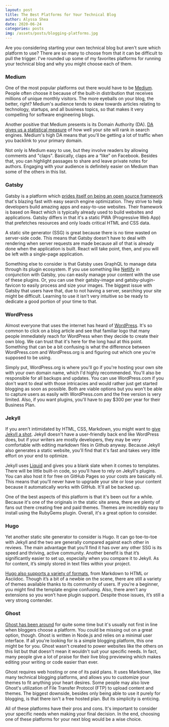 ```yaml
---
layout: post
title: The Best Platforms for Your Technical Blog
author: Alyssa Shea
date: 2020-06-24
categories: posts
img: /assets/posts/blogging-platforms.jpg
---
```


Are you considering starting your own technical blog but aren't sure which platform to use? There are so many to choose from that it can be difficult to pull the trigger. I've rounded up some of my favorites platforms for running your technical blog and why you might choose each of them.

### Medium

One of the most popular platforms out there would have to be [Medium](https://medium.com/). People often choose it because of the built-in distribution that receives millions of unique monthly visitors. The more eyeballs on your blog, the better, right? Medium's audience tends to skew towards articles relating to technology, startups, and all business topics, so that makes it very compelling for software engineering blogs.

Another positive that Medium presents is its Domain Authority (DA). [DA gives us a statistical measure](https://medium.com/blog-write-heal/how-to-use-medium-to-increase-your-blogs-domain-authority-ce27dbc87556) of how well your site will rank in search engines. Medium's high DA means that you'll be getting a lot of traffic when you backlink to your primary domain.

Not only is Medium easy to use, but they involve readers by allowing comments and "claps". Basically, claps are a “like” on Facebook. Besides that, you can highlight passages to share and leave private notes for authors. Engaging with your audience is definitely easier on Medium than some of the others in this list.

### Gatsby

Gatsby is a platform which [prides itself on being an open source framework](https://www.gatsbyjs.org/) that's blazing fast with easy search engine optimization. They strive to help developers build amazing apps and easy-to-use websites. Their framework is based on React which is typically already used to build websites and applications. Gatsby differs in that it's a static PWA (Progressive Web App) that prefetches resources and only loads critical HTML and CSS data.

A static site generator (SSG) is great because there is no time wasted on server-side code. This means that Gatsby doesn't have to deal with rendering when server requests are made because all of that is already done when the application is built. React will take point, then, and you will be left with a single-page application.

Something else to consider is that Gatsby uses GraphQL to manage data through its plugin ecosystem. If you use something like [Netlify](https://www.netlify.com/) in conjunction with Gatsby, you can easily manage your content with the use of these plugins. Or, you can use their gatsby-image and gatsby-plugin-favicon to easily process and size your images. The biggest issue with Gatsby that users have that, due to not having a server, searching your site might be difficult. Learning to use it isn't very intuitive so be ready to dedicate a good portion of your time to that.

### WordPress

Almost everyone that uses the internet has heard of [WordPress](http://wordpress.org/). It's so common to click on a blog article and see that familiar logo that many people immediately reach for WordPress when they decide to create their own blog. We can trust that it's here for the long haul at this point. Something that can be a bit confusing is what the difference between WordPress.com and WordPress.org is and figuring out which one you're supposed to be using. 

Simply put, WordPress.org is where you'll go if you're hosting your own site with your own domain name, which I'd highly recommended. You'll also be responsible for all backups and updates. You can use WordPress.com if you don't want to deal with those intricacies and would rather just get started blogging as soon as possible. Both are viable options but you won't be able to capture users as easily with WordPress.com and the free version is very limited. Also, if you want plugins, you'll have to pay $300 per year for their Business Plan. 

### Jekyll

If you aren't intimidated by HTML, CSS, Markdown, you might want to [give Jekyll a shot](https://jekyllrb.com/). Jekyll doesn't have a user-friendly back end like WordPress does, but if your writers are mostly developers, they may be very comfortable with editing markdown files in Github anyway. Because Jekyll also generates a static website, you'll find that it's fast and takes very little effort on your end to optimize.

Jekyll uses [Liquid](https://shopify.github.io/liquid/) and gives you a blank slate when it comes to templates. There will be little built-in code, so you'll have to rely on Jekyll's plugins. You can also host it for free on GitHub Pages so your costs are basically nil. This means that you'll never have to upgrade your site or lose your content because it automatically works with GitHub. It'll all be backed up.

One of the best aspects of this platform is that it's been out for a while. Because it's one of the originals in the static site arena, there are plenty of fans out there creating free and paid themes. Themes are incredibly easy to install using the RubyGems plugin. Overall, it's a great option to consider.

### Hugo

Yet another static site generator to consider is Hugo. It can go toe-to-toe with Jekyll and the two are generally compared against each other in reviews. The main advantage that you’ll find it has over any other SSG is its speed and thriving, active community. Another benefit is that it’s significantly easier to set up, especially when you compare it to Jekyll. As for content, it’s simply stored in text files within your project.

[Hugo also supports a variety of formats](https://gohugo.io/), from Markdown to HTML or Asciidoc. Though it’s a bit of a newbie on the scene, there are still a variety of themes available thanks to its community of users. If you’re a beginner, you might find the template engine confusing. Also, there aren’t any extensions so you won’t have plugin support. Despite those issues, it’s still a very strong contender.

### Ghost

[Ghost has been around](https://ghost.org/) for quite some time but it's usually not first in line when bloggers choose a platform. You could be missing out on a great option, though. Ghost is written in Node.js and relies on a minimal user interface. If all you're looking for is a simple blogging platform, this one might be for you. Ghost wasn't created to power websites like the others on this list but that doesn't mean it wouldn't suit your specific needs. In fact, many people give a lot of praise for their live blog previewing which makes editing your writing or code easier than ever.

Ghost requires web hosting or one of its paid plans. It uses Markdown, like many technical blogging platforms, and allows you to customize your themes to fit anything your heart desires. Some people may also love Ghost's utilization of File Transfer Protocol (FTP) to upload content and themes. The biggest downside, besides only being able to use it purely for blogging, is that there isn't a free hosted plan. But its simplicity is enticing.

All of these platforms have their pros and cons. It's important to consider your specific needs when making your final decision. In the end, choosing one of these platforms for your next blog would be a wise choice.
